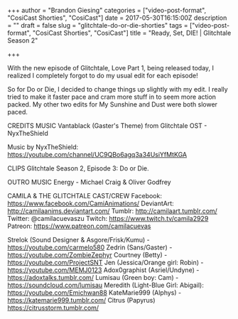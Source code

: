 +++
author = "Brandon Giesing"
categories = ["video-post-format", "CosiCast Shorties", "CosiCast"]
date = 2017-05-30T16:15:00Z
description = ""
draft = false
slug = "glitchtale-do-or-die-shorties"
tags = ["video-post-format", "CosiCast Shorties", "CosiCast"]
title = "Ready, Set, DIE! | Glitchtale Season 2"

+++

With the new episode of Glitchtale, Love Part 1, being released today, I
realized I completely forgot to do my usual edit for each episode!

So for Do or Die, I decided to change things up slightly with my edit. I really
tried to make it faster pace and cram more stuff in to seem more action packed.
My other two edits for My Sunshine and Dust were both slower paced.

CREDITS
MUSIC
Vantablack (Gaster's Theme) from Glitchtale OST - NyxTheShield

Music by NyxTheShield: https://youtube.com/channel/UC9QBo6agq3a34UsiYfMtKGA

CLIPS
Glitchtale Season 2, Episode 3: Do or Die.

OUTRO MUSIC
Energy - Michael Craig & Oliver Godfrey

CAMILA & THE GLITCHTALE CAST/CREW
Facebook: https://www.facebook.com/CamiAnimations/
DeviantArt: http://camilaanims.deviantart.com/
Tumblr: http://camilaart.tumblr.com/
Twitter: @camilacuevaszu
Twitch: https://www.twitch.tv/camila2929
Patreon: https://www.patreon.com/camilacuevas

Strelok (Sound Designer & Asgore/Frisk/Kumu) - https://youtube.com/carmelo580
Zedrin (Sans/Gaster) - https://youtube.com/ZombieZephyr
Courtney (Betty) - https://youtube.com/ProjectSNT
Jen (Jessica/Orange girl: Robin) - https://youtube.com/MEMJ0123
Adox0graphist (Asriel/Undyne) - https://adoxtalks.tumblr.com/
Lumisau (Green boy: Cam) - https://soundcloud.com/lumisau
Meredith (Light-Blue Girl: Abigail): https://youtube.com/Emichwan88
KateMarie999 (Alphys) - https://katemarie999.tumblr.com/
Citrus (Papyrus) https://citrusstorm.tumblr.com/